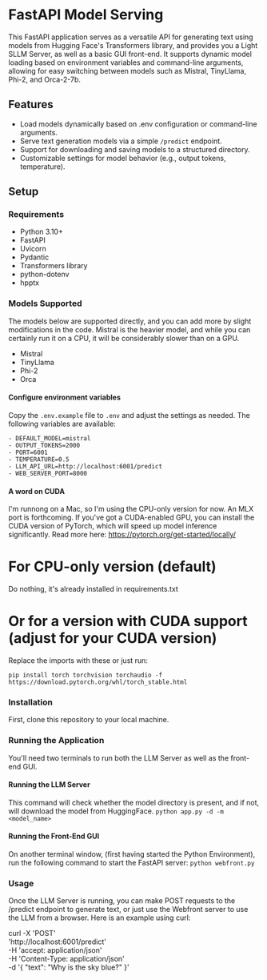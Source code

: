 # FastAPI Model Serving

This FastAPI application serves as a versatile API for generating text using models from Hugging Face's Transformers library, and provides you a Light SLLM Server, as well as a basic GUI front-end. It supports dynamic model loading based on environment variables and command-line arguments, allowing for easy switching between models such as Mistral, TinyLlama, Phi-2, and Orca-2-7b.

## Features

- Load models dynamically based on .env configuration or command-line arguments.
- Serve text generation models via a simple `/predict` endpoint.
- Support for downloading and saving models to a structured directory.
- Customizable settings for model behavior (e.g., output tokens, temperature).

## Setup

### Requirements

- Python 3.10+
- FastAPI
- Uvicorn
- Pydantic
- Transformers library
- python-dotenv
- hpptx

### Models Supported
The models below are supported directly, and you can add more by slight modifications in the code. Mistral is the heavier model, and while you can certainly run it on a CPU, it will be considerably slower than on a GPU.

- Mistral
- TinyLlama
- Phi-2
- Orca


#### Configure environment variables
Copy the `.env.example` file to `.env` and adjust the settings as needed. The following variables are available:
```
- DEFAULT_MODEL=mistral
- OUTPUT_TOKENS=2000
- PORT=6001
- TEMPERATURE=0.5
- LLM_API_URL=http://localhost:6001/predict
- WEB_SERVER_PORT=8000
```

#### A word on CUDA
I'm runnong on a Mac, so I'm using the CPU-only version for now. An MLX port is forthcoming. If you've got a CUDA-enabled GPU, you can install the CUDA version of PyTorch, which will speed up model inference significantly. Read more here: https://pytorch.org/get-started/locally/



# For CPU-only version (default)
Do nothing, it's already installed in requirements.txt

# Or for a version with CUDA support (adjust for your CUDA version)
Replace the imports with these or just run:
```
pip install torch torchvision torchaudio -f https://download.pytorch.org/whl/torch_stable.html
```

### Installation

First, clone this repository to your local machine.


### Running the Application
You'll need two terminals to run both the LLM Server as well as the front-end GUI.

#### Running the LLM Server
This command will check whether the model directory is present, and if not, will download the model from HuggingFace. 
```python app.py -d -m <model_name>```

#### Running the Front-End GUI
On another terminal window, (first having started the Python Environment), run the following command to start the FastAPI server:
```python webfront.py```

### Usage
Once the LLM Server is running, you can make POST requests to the /predict endpoint to generate text, or just use the Webfront server to use the LLM from a browser. Here is an example using curl:

curl -X 'POST' \
  'http://localhost:6001/predict' \
  -H 'accept: application/json' \
  -H 'Content-Type: application/json' \
  -d '{
  "text": "Why is the sky blue?"
}'
```


